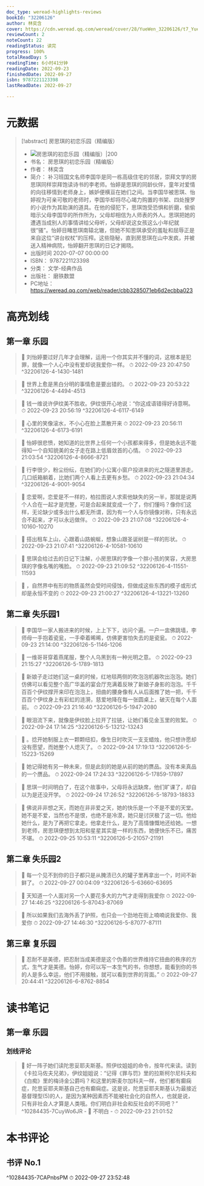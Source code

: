 ```yaml
---
doc_type: weread-highlights-reviews
bookId: "32206126"
author: 林奕含
cover: https://cdn.weread.qq.com/weread/cover/28/YueWen_32206126/t7_YueWen_32206126.jpg
reviewCount: 2
noteCount: 22
readingStatus: 读完
progress: 100%
totalReadDay: 5
readingTime: 6小时41分钟
readingDate: 2022-09-23
finishedDate: 2022-09-27
isbn: 9787221123398
lastReadDate: 2022-09-27

---
```

# 元数据
> [!abstract] 房思琪的初恋乐园（精编版）
> - ![ 房思琪的初恋乐园（精编版）|200](https://cdn.weread.qq.com/weread/cover/28/YueWen_32206126/t7_YueWen_32206126.jpg)
> - 书名： 房思琪的初恋乐园（精编版）
> - 作者： 林奕含
> - 简介： 补习班国文名师李国华是同一栋高级住宅的邻居，崇拜文学的房思琪同样崇拜饱读诗书的李老师。怡婷是思琪的同龄伙伴，童年对爱情的向往移情到老师身上，嫉妒便横亘在她们之间。当李国华被思琪、怡婷视为可亲可敬的老师时，李国华却将尽心竭力购置的书架、四处搜罗的小说作为其助演的道具。在他的侵犯下，思琪饱受恐惧和折磨，偷偷暗示父母李国华的所作所为，父母却相信为人师表的外人。思琪把她的遭遇当成别人的事情讲给父母听，父母却说这女孩这么小年纪就很“骚”。怡婷目睹思琪南辕北辙，但她不知思琪承受的羞耻和屈辱正是来自这位“讲台权杖”的压榨。这些隐秘，直到房思琪在山中发疯，并被送入精神病院，怡婷翻开思琪的日记才揭晓。
> - 出版时间 2020-07-07 00:00:00
> - ISBN： 9787221123398
> - 分类： 文学-经典作品
> - 出版社： 磨铁数盟
> - PC地址：https://weread.qq.com/web/reader/cbb3285071eb6d2ecbba023

# 高亮划线

## 第一章 乐园

> 📌 刘怡婷要过好几年才会理解，运用一个你其实并不懂的词，这根本是犯罪，就像一个人心中没有爱却说我爱你一样。 
> ⏱ 2022-09-23 20:47:50 ^32206126-4-1430-1481

> 📌 世界上愈是黑白分明的事情愈是要出错的。 
> ⏱ 2022-09-23 20:53:22 ^32206126-4-4494-4513

> 📌 钱一维说许伊纹美不胜收。伊纹很开心地说：“你这成语错得好诗意啊。 
> ⏱ 2022-09-23 20:56:19 ^32206126-4-6117-6149

> 📌 心里的笑像滚水，不小心在脸上蒸散开来 
> ⏱ 2022-09-23 20:56:11 ^32206126-4-6173-6191

> 📌 怡婷很悲愤，她知道的比世界上任何一个小孩都来得多，但是她永远不能得知一个自知貌美的女子走在路上低眉敛首的心情。 
> ⏱ 2022-09-23 21:03:54 ^32206126-4-8666-8721

> 📌 行李很少，粉尘纷纭，在她们的小公寓小窗户投进来的光之隧道里游走。几口纸箱躺着，比她们两个人看上去更有乡愁。 
> ⏱ 2022-09-23 21:04:34 ^32206126-4-9001-9054

> 📌 恋爱啊，恋爱是不一样的，柏拉图说人求索他缺失的另一半，那就是说两个人合在一起才是完整，可是合起来就变成一个了，你们懂吗？像你们这样，无论缺少或多出什么都无所谓，因为有一个人与你镜像对称，只有永远合不起来，才可以永远做伴。 
> ⏱ 2022-09-23 21:07:08 ^32206126-4-10160-10270

> 📌 搭出租车上山，心跟着山路蜿蜒，想象山跟圣诞树是一样的形状。 
> ⏱ 2022-09-23 21:07:41 ^32206126-4-10581-10610

> 📌 思琪会给过去的日记下注解，小房思琪的字像一个胖小孩的笑容，大房思琪的字像名嘴的嘴脸。 
> ⏱ 2022-09-23 21:09:52 ^32206126-4-11551-11593

> 📌 ，自然界中有形的物质虽然会受时间侵蚀，但做成这些东西的模子或形式却是永恒不变的 
> ⏱ 2022-09-23 21:00:27 ^32206126-4-13221-13260

## 第二章 失乐园1

> 📌 李国华一家人搬进来的时候，上上下下，访问个遍。一户一盅佛跳墙，李师母一手抱着瓷瓮，一手牵着晞晞，仿佛更害怕失去的是瓷瓮。 
> ⏱ 2022-09-23 21:14:00 ^32206126-5-1146-1206

> 📌 一维哥哥穿着燕尾服，整个人乌黑到有一种光明之意。 
> ⏱ 2022-09-23 21:15:27 ^32206126-5-1789-1813

> 📌 新娘子走过她们这一桌的时候，红地毯两侧的吹泡泡机器吹出泡泡。她们仿佛可以看见整个高广华盖的宴会厅充满着反映了新娘子身影的泡泡。千千百百个伊纹撑开来印在泡泡上，扭曲的腰身像有人从后面推了她一把，千千百百个伊纹身上有彩虹的涟漪，慈爱地降在每一张圆桌上，破灭在每个人面前。 
> ⏱ 2022-09-23 21:16:40 ^32206126-5-1947-2080

> 📌 眼泪流下来，就像是伊纹脸上拉开了拉链，让她们看见金玉里的败絮。 
> ⏱ 2022-09-24 17:14:25 ^32206126-5-13212-13243

> 📌 。捻开她制服上衣一颗颗纽扣，像生日时吹灭一支支蜡烛，他只想许愿却没有愿望，而她整个人熄灭了。 
> ⏱ 2022-09-24 17:19:13 ^32206126-5-15223-15269

> 📌 她记得她有另一种未来，但是此刻的她是从前的她的赝品。没有本来真品的一个赝品。 
> ⏱ 2022-09-24 17:24:33 ^32206126-5-17859-17897

> 📌 思琪一时间明白了，在这个故事中，父母将永远缺席，他们旷课了，却自以为是还没开学。 
> ⏱ 2022-09-24 17:26:52 ^32206126-5-18793-18833

> 📌 佛说非非想之天，而她在非非爱之天，她的快乐是一个不是不爱的天堂。她不是不爱，当然也不是恨，也绝不是冷漠，她只是讨厌极了这一切。他给她什么，是为了再把它拿走。他拿走什么，是为了高情慷慨地还给她。一想到老师，房思琪便想到太阳和星星其实是一样的东西，她便快乐不已，痛苦不堪。 
> ⏱ 2022-09-25 10:53:11 ^32206126-5-21057-21191

## 第二章 失乐园2

> 📌 每一个见不到你的日子都只是从腌渍已久的罐子里再拿出一个，时间不新鲜了。 
> ⏱ 2022-09-27 00:04:09 ^32206126-5-63660-63695

> 📌 天知道一个人面对另一个人要花多大的力气才走得到我爱你 
> ⏱ 2022-09-27 14:46:25 ^32206126-5-87043-87069

> 📌 所以如果我们去海外丢了护照，也只会一个劲地在街上喃喃说我爱你、我爱你 
> ⏱ 2022-09-27 14:46:30 ^32206126-5-87077-87111

## 第三章 复乐园

> 📌 忍耐不是美德，把忍耐当成美德是这个伪善的世界维持它扭曲的秩序的方式，生气才是美德。怡婷，你可以写一本生气的书，你想想，能看到你的书的人是多么幸运，他们不用接触，就可以看到世界的背面。” 
> ⏱ 2022-09-27 20:44:41 ^32206126-6-8762-8854

# 读书笔记

## 第一章 乐园

### 划线评论
> 📌 好一阵子她们读陀思妥耶夫斯基。照伊纹姐姐的命令，按年代来读。读到《卡拉马佐夫兄弟》，伊纹姐姐说：“记得《罪与罚》里的拉斯柯尔尼科夫和《白痴》里的梅诗金公爵吗？和这里的斯麦尔加科夫一样，他们都有癫痫症，陀思妥耶夫斯基自己也有癫痫症。这是说，陀思妥耶夫斯基认为最接近基督理型(5)的人，是因为某种因素而不能被社会化的自然人，也就是说，只有非社会人才算是人类哦。你们明白非社会和反社会的不同吧？”  ^10284435-7CuyWo6JR
    - 💭 不明白
    - ⏱ 2022-09-23 21:01:52
   
# 本书评论

## 书评 No.1 
 ^10284435-7CAPnbsPM
⏱ 2022-09-27 23:52:48
